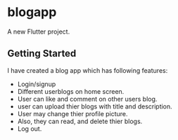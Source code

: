 # blogapp

A new Flutter project.

## Getting Started

I have created a blog app which has following features:

- Login/signup
- Different userblogs on home screen.
- User can like and comment on other users blog.
- user can upload thier blogs with title and description.
- User may change thier profile picture.
- Also, they can read, and delete thier blogs.
- Log out.

